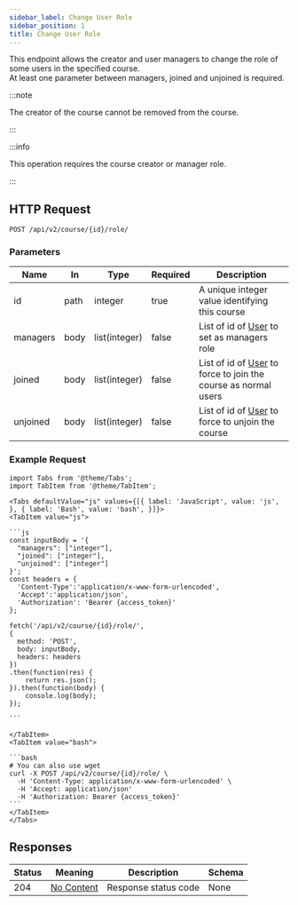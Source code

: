 ```yaml
---
sidebar_label: Change User Role
sidebar_position: 1
title: Change User Role
---
```


This endpoint allows the creator and user managers to change the role of some users in the specified course.<br/>
At least one parameter between managers, joined and unjoined is required.

:::note

The creator of the course cannot be removed from the course.

:::

:::info

This operation requires the course creator or manager role.

:::

## HTTP Request

`POST /api/v2/course/{id}/role/`

### Parameters

| Name     | In   | Type          | Required | Description                                                                                          |
|----------|------|---------------|----------|------------------------------------------------------------------------------------------------------|
| id       | path | integer       | true     | A unique integer value identifying this course                                                       |
| managers | body | list(integer) | false    | List of id of [User](/docs/apireference/v2/schemas/user) to set as managers role                     |
| joined   | body | list(integer) | false    | List of id of [User](/docs/apireference/v2/schemas/user) to force to join the course as normal users |
| unjoined | body | list(integer) | false    | List of id of [User](/docs/apireference/v2/schemas/user) to force to unjoin the course               |

### Example Request

````mdx-code-block
import Tabs from '@theme/Tabs';
import TabItem from '@theme/TabItem';

<Tabs defaultValue="js" values={[{ label: 'JavaScript', value: 'js', }, { label: 'Bash', value: 'bash', }]}>
<TabItem value="js">

```js
const inputBody = '{
  "managers": ["integer"],
  "joined": ["integer"],
  "unjoined": ["integer"]  
}';
const headers = {
  'Content-Type':'application/x-www-form-urlencoded',
  'Accept':'application/json',
  'Authorization': 'Bearer {access_token}'
};

fetch('/api/v2/course/{id}/role/',
{
  method: 'POST',
  body: inputBody,
  headers: headers
})
.then(function(res) {
    return res.json();
}).then(function(body) {
    console.log(body);
});

```

</TabItem>
<TabItem value="bash">

```bash
# You can also use wget
curl -X POST /api/v2/course/{id}/role/ \
  -H 'Content-Type: application/x-www-form-urlencoded' \
  -H 'Accept: application/json'
  -H 'Authorization: Bearer {access_token}'
```
</TabItem>
</Tabs>
````

## Responses

| Status | Meaning                                                         | Description          | Schema |
|--------|-----------------------------------------------------------------|----------------------|--------|
| 204    | [No Content](https://tools.ietf.org/html/rfc7231#section-6.3.5) | Response status code | None   |
